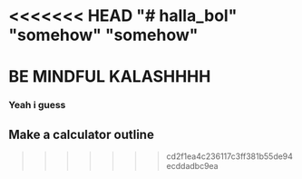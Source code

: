 <<<<<<< HEAD
"# halla_bol" 
"somehow" 
"somehow" 
=======
# BE MINDFUL KALASHHHH
### Yeah i guess
## Make a calculator outline
>>>>>>> cd2f1ea4c236117c3ff381b55de94ecddadbc9ea
